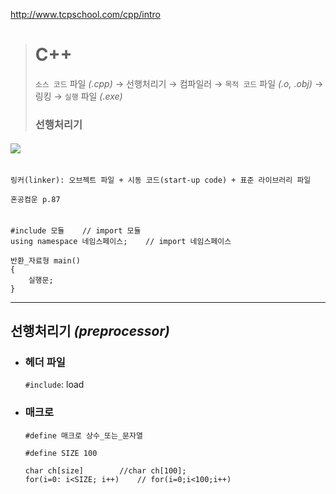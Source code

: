 http://www.tcpschool.com/cpp/intro
># C++
>`소스 코드` 파일 *(.cpp)* → 선행처리기 → 컴파일러 → `목적 코드` 파일 *(.o, .obj)* → 링킹 → `실행` 파일 *(.exe)*
> 
>### 선행처리기
###### <img src = 'img/C++.png'>
```
링커(linker): 오브젝트 파일 + 시동 코드(start-up code) + 표준 라이브러리 파일

혼공컴운 p.87
```
######
```angular2html
#include 모듈    // import 모듈
using namespace 네임스페이스;    // import 네임스페이스

반환_자료형 main()
{
    실행문;
}
```
---

## 선행처리기 *(preprocessor)*

+ ### 헤더 파일
  `#include`: load

+ ### 매크로
  `#define 매크로 상수_또는_문자열`
  ```
  #define SIZE 100
  
  char ch[size]        //char ch[100];
  for(i=0: i<SIZE; i++)    // for(i=0;i<100;i++)
  ```
